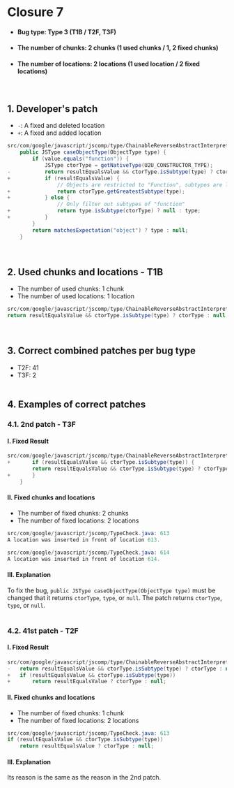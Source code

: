 # Closure 7
* <h4>Bug type: Type 3 (T1B / T2F, T3F)</h4>
* <h4>The number of chunks: 2 chunks (1 used chunks / 1, 2 fixed chunks)</h4>
* <h4>The number of locations: 2 locations (1 used location / 2 fixed locations)</h4>
<br>

## 1. Developer's patch
* `-`: A fixed and deleted location
* `+`: A fixed and added location
```java
src/com/google/javascript/jscomp/type/ChainableReverseAbstractInterpreter.java: 610-618
    public JSType caseObjectType(ObjectType type) {
        if (value.equals("function")) {
            JSType ctorType = getNativeType(U2U_CONSTRUCTOR_TYPE);
-           return resultEqualsValue && ctorType.isSubtype(type) ? ctorType : null;
+           if (resultEqualsValue) {
                // Objects are restricted to "Function", subtypes are left
+               return ctorType.getGreatestSubtype(type);
+           } else {
                // Only filter out subtypes of "function"
+               return type.isSubtype(ctorType) ? null : type;
+           }
        }
        return matchesExpectation("object") ? type : null;
    }
```
<br>

## 2. Used chunks and locations - T1B
* The number of used chunks: 1 chunk
* The number of used locations: 1 location
```java
src/com/google/javascript/jscomp/type/ChainableReverseAbstractInterpreter.java: 613
return resultEqualsValue && ctorType.isSubtype(type) ? ctorType : null;
```
<br>

## 3. Correct combined patches per bug type
* T2F: 41
* T3F: 2
<br><br>

## 4. Examples of correct patches
### 4.1. 2nd patch - T3F
#### I. Fixed Result
```java
src/com/google/javascript/jscomp/type/ChainableReverseAbstractInterpreter.java: 613-614
+       if (resultEqualsValue && ctorType.isSubtype(type)) {
        return resultEqualsValue && ctorType.isSubtype(type) ? ctorType : null;
+       }
    }
```

#### II. Fixed chunks and locations
* The number of fixed chunks: 2 chunks
* The number of fixed locations: 2 locations
```java
src/com/google/javascript/jscomp/TypeCheck.java: 613
A location was inserted in front of location 613.
```

```java
src/com/google/javascript/jscomp/TypeCheck.java: 614
A location was inserted in front of location 614.
```

#### III. Explanation
To fix the bug, ```public JSType caseObjectType(ObjectType type)``` must be changed that it returns ```ctorType```, ```type```, or ```null```. The patch returns ```ctorType```, ```type```, or ```null```.
<br><br>

### 4.2. 41st patch - T2F
#### I. Fixed Result
```java
src/com/google/javascript/jscomp/type/ChainableReverseAbstractInterpreter.java: 613
-   return resultEqualsValue && ctorType.isSubtype(type) ? ctorType : null;
+   if (resultEqualsValue && ctorType.isSubtype(type))
+       return resultEqualsValue ? ctorType : null;
```

#### II. Fixed chunks and locations
* The number of fixed chunks: 1 chunk
* The number of fixed locations: 2 locations
```java
src/com/google/javascript/jscomp/TypeCheck.java: 613
if (resultEqualsValue && ctorType.isSubtype(type))
    return resultEqualsValue ? ctorType : null;
```

#### III. Explanation
Its reason is the same as the reason in the 2nd patch.
<br>
